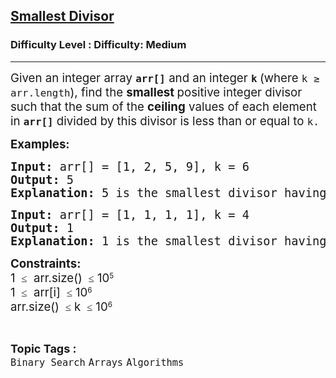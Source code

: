 <h2><a href="https://www.geeksforgeeks.org/problems/smallest-divisor/1">Smallest Divisor</a></h2><h3>Difficulty Level : Difficulty: Medium</h3><hr><div class="problems_problem_content__Xm_eO"><p><span style="font-size: 14pt;">Given an integer array <strong><code data-start="112" data-end="119">arr[]</code></strong> and an integer <strong><code data-start="135" data-end="138">k</code> </strong>(where <code data-start="146" data-end="162">k ≥ arr.length</code>), find the <strong data-start="174" data-end="211" data-is-only-node="">smallest </strong>positive integer divisor such that the sum of the <strong data-start="226" data-end="255">ceiling</strong> values of each element in <code data-start="275" data-end="280"><strong>arr[]</strong></code> divided by this divisor is less than or equal to <code data-start="332" data-end="335">k.</code></span></p>
<p><span style="font-size: 14pt;"><strong>Examples:</strong></span></p>
<pre><span style="font-size: 14pt;"><strong>Input: </strong>arr[] = [1, 2, 5, 9], k = 6
<strong>Output: </strong>5
<strong>Explanation: </strong>5 is the smallest divisor having sum of quotients (1 + 1 + 1 + 2 = 5) less than or equal to 6.<br></span></pre>
<pre><span style="font-size: 14pt;"><strong>Input: </strong>arr[] = [1, 1, 1, 1], k = 4
<strong>Output: </strong>1<br></span><span style="font-size: 14pt;"><strong>Explanation: </strong>1 is the smallest divisor having sum of quotients (1 + 1 + 1 + 1 = 4) less than or equal to 4.</span></pre>
<p><span style="font-size: 14pt;"><strong>Constraints:</strong><br>1&nbsp;</span><span style="background-color: rgb(255, 255, 255); color: rgb(30, 34, 41); font-family: Nunito; font-size: 17px; --darkreader-inline-bgcolor: var(--darkreader-background-ffffff, #181a1b); --darkreader-inline-color: var(--darkreader-text-1e2229, #d2cec8);" data-darkreader-inline-bgcolor="" data-darkreader-inline-color="">&nbsp;</span><span style="background-color: rgb(255, 255, 255); color: rgb(30, 34, 41); font-family: Nunito; font-size: 17px; --darkreader-inline-bgcolor: var(--darkreader-background-ffffff, #181a1b); --darkreader-inline-color: var(--darkreader-text-1e2229, #d2cec8);" data-darkreader-inline-bgcolor="" data-darkreader-inline-color="">≤</span><span style="font-size: 14pt;">&nbsp; arr.size() </span><span style="background-color: rgb(255, 255, 255); color: rgb(30, 34, 41); font-family: Nunito; font-size: 17px; --darkreader-inline-bgcolor: var(--darkreader-background-ffffff, #181a1b); --darkreader-inline-color: var(--darkreader-text-1e2229, #d2cec8);" data-darkreader-inline-bgcolor="" data-darkreader-inline-color="">&nbsp;</span><span style="background-color: rgb(255, 255, 255); color: rgb(30, 34, 41); font-family: Nunito; font-size: 17px; --darkreader-inline-bgcolor: var(--darkreader-background-ffffff, #181a1b); --darkreader-inline-color: var(--darkreader-text-1e2229, #d2cec8);" data-darkreader-inline-bgcolor="" data-darkreader-inline-color="">≤</span><span style="font-size: 14pt;">&nbsp;10</span><sup>5<br></sup><span style="font-size: 14pt;">1&nbsp;</span><span style="background-color: rgb(255, 255, 255); color: rgb(30, 34, 41); font-family: Nunito; font-size: 17px; --darkreader-inline-bgcolor: var(--darkreader-background-ffffff, #181a1b); --darkreader-inline-color: var(--darkreader-text-1e2229, #d2cec8);" data-darkreader-inline-bgcolor="" data-darkreader-inline-color="">&nbsp;</span><span style="background-color: rgb(255, 255, 255); color: rgb(30, 34, 41); font-family: Nunito; font-size: 17px; --darkreader-inline-bgcolor: var(--darkreader-background-ffffff, #181a1b); --darkreader-inline-color: var(--darkreader-text-1e2229, #d2cec8);" data-darkreader-inline-bgcolor="" data-darkreader-inline-color="">≤</span><span style="font-size: 14pt;">&nbsp; arr[i] </span><span style="background-color: rgb(255, 255, 255); color: rgb(30, 34, 41); font-family: Nunito; font-size: 17px; --darkreader-inline-bgcolor: var(--darkreader-background-ffffff, #181a1b); --darkreader-inline-color: var(--darkreader-text-1e2229, #d2cec8);" data-darkreader-inline-bgcolor="" data-darkreader-inline-color="">&nbsp;</span><span style="background-color: rgb(255, 255, 255); color: rgb(30, 34, 41); font-family: Nunito; font-size: 17px; --darkreader-inline-bgcolor: var(--darkreader-background-ffffff, #181a1b); --darkreader-inline-color: var(--darkreader-text-1e2229, #d2cec8);" data-darkreader-inline-bgcolor="" data-darkreader-inline-color="">≤</span><span style="font-size: 14pt;">&nbsp;10</span><sup>6<br></sup><span style="font-size: 14pt;">arr.size() </span><span style="background-color: rgb(255, 255, 255); color: rgb(30, 34, 41); font-family: Nunito; font-size: 17px; --darkreader-inline-bgcolor: var(--darkreader-background-ffffff, #181a1b); --darkreader-inline-color: var(--darkreader-text-1e2229, #d2cec8);" data-darkreader-inline-bgcolor="" data-darkreader-inline-color="">&nbsp;</span><span style="background-color: rgb(255, 255, 255); color: rgb(30, 34, 41); font-family: Nunito; font-size: 17px; --darkreader-inline-bgcolor: var(--darkreader-background-ffffff, #181a1b); --darkreader-inline-color: var(--darkreader-text-1e2229, #d2cec8);" data-darkreader-inline-bgcolor="" data-darkreader-inline-color="">≤</span><span style="font-size: 14pt;">&nbsp;k </span><span style="background-color: rgb(255, 255, 255); color: rgb(30, 34, 41); font-family: Nunito; font-size: 17px; --darkreader-inline-bgcolor: var(--darkreader-background-ffffff, #181a1b); --darkreader-inline-color: var(--darkreader-text-1e2229, #d2cec8);" data-darkreader-inline-bgcolor="" data-darkreader-inline-color="">&nbsp;</span><span style="background-color: rgb(255, 255, 255); color: rgb(30, 34, 41); font-family: Nunito; font-size: 17px; --darkreader-inline-bgcolor: var(--darkreader-background-ffffff, #181a1b); --darkreader-inline-color: var(--darkreader-text-1e2229, #d2cec8);" data-darkreader-inline-bgcolor="" data-darkreader-inline-color="">≤</span><span style="font-size: 14pt;">&nbsp;10</span><sup>6</sup></p></div><br><p><span style=font-size:18px><strong>Topic Tags : </strong><br><code>Binary Search</code>&nbsp;<code>Arrays</code>&nbsp;<code>Algorithms</code>&nbsp;